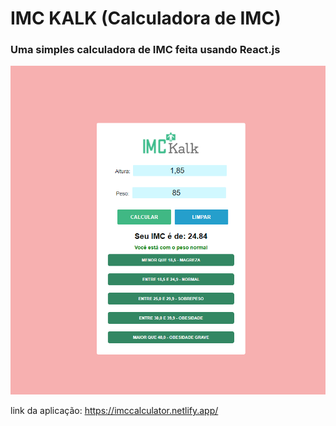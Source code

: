 
# IMC KALK (Calculadora de IMC)

### Uma simples calculadora de IMC feita usando React.js

<img src="https://github.com/Dener3D/calculadora_imc/blob/master/Images/imc.PNG" />

link da aplicação: https://imccalculator.netlify.app/






